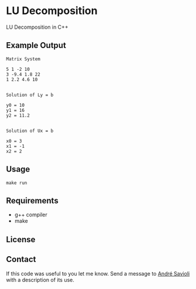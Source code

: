 
# LU Decomposition

LU Decomposition in C++

## Example Output

	Matrix System

	5 1 -2 10 
	3 -9.4 1.8 22 
	1 2.2 4.6 10 


	Solution of Ly = b

	y0 = 10
	y1 = 16
	y2 = 11.2


	Solution of Ux = b

	x0 = 3
	x1 = -1
	x2 = 2

## Usage
	make run


## Requirements

 - g++ compiler
 - make

## License


## Contact

If this code was useful to you let me know. Send a message to
[André Savioli](https://github.com/savioli) with a description of its use.
